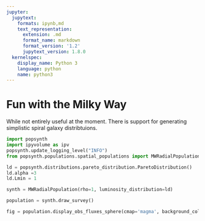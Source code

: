 ```yaml
---
jupyter:
  jupytext:
    formats: ipynb,md
    text_representation:
      extension: .md
      format_name: markdown
      format_version: '1.2'
      jupytext_version: 1.8.0
  kernelspec:
    display_name: Python 3
    language: python
    name: python3
---
```


# Fun with the Milky Way

While not entirely useful at the moment. There is support for generating simplistic spiral galaxy distribtuions.

```python
import popsynth
import ipyvolume as ipv
popsynth.update_logging_level("INFO")
from popsynth.populations.spatial_populations import MWRadialPopulation
```

```python
ld = popsynth.distributions.pareto_distribution.ParetoDistribution()
ld.alpha =3
ld.Lmin = 1
```

```python
synth = MWRadialPopulation(rho=1, luminosity_distribution=ld)
```

```python
population = synth.draw_survey()
```

```python
fig = population.display_obs_fluxes_sphere(cmap='magma', background_color='black', size=.1)

```

